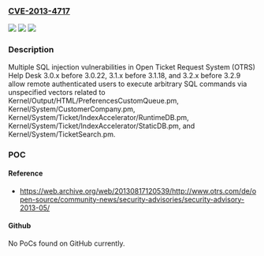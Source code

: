 ### [CVE-2013-4717](https://cve.mitre.org/cgi-bin/cvename.cgi?name=CVE-2013-4717)
![](https://img.shields.io/static/v1?label=Product&message=n%2Fa&color=blue)
![](https://img.shields.io/static/v1?label=Version&message=n%2Fa&color=blue)
![](https://img.shields.io/static/v1?label=Vulnerability&message=n%2Fa&color=brighgreen)

### Description

Multiple SQL injection vulnerabilities in Open Ticket Request System (OTRS) Help Desk 3.0.x before 3.0.22, 3.1.x before 3.1.18, and 3.2.x before 3.2.9 allow remote authenticated users to execute arbitrary SQL commands via unspecified vectors related to Kernel/Output/HTML/PreferencesCustomQueue.pm, Kernel/System/CustomerCompany.pm, Kernel/System/Ticket/IndexAccelerator/RuntimeDB.pm, Kernel/System/Ticket/IndexAccelerator/StaticDB.pm, and Kernel/System/TicketSearch.pm.

### POC

#### Reference
- https://web.archive.org/web/20130817120539/http://www.otrs.com/de/open-source/community-news/security-advisories/security-advisory-2013-05/

#### Github
No PoCs found on GitHub currently.

